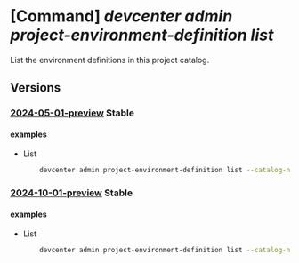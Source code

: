 # [Command] _devcenter admin project-environment-definition list_

List the environment definitions in this project catalog.

## Versions

### [2024-05-01-preview](/Resources/mgmt-plane/L3N1YnNjcmlwdGlvbnMve30vcmVzb3VyY2Vncm91cHMve30vcHJvdmlkZXJzL21pY3Jvc29mdC5kZXZjZW50ZXIvcHJvamVjdHMve30vY2F0YWxvZ3Mve30vZW52aXJvbm1lbnRkZWZpbml0aW9ucw==/2024-05-01-preview.xml) **Stable**

<!-- mgmt-plane /subscriptions/{}/resourcegroups/{}/providers/microsoft.devcenter/projects/{}/catalogs/{}/environmentdefinitions 2024-05-01-preview -->

#### examples

- List
    ```bash
        devcenter admin project-environment-definition list --catalog-name "myCatalog" --project "ContosoProject" --resource-group "rg1"
    ```

### [2024-10-01-preview](/Resources/mgmt-plane/L3N1YnNjcmlwdGlvbnMve30vcmVzb3VyY2Vncm91cHMve30vcHJvdmlkZXJzL21pY3Jvc29mdC5kZXZjZW50ZXIvcHJvamVjdHMve30vY2F0YWxvZ3Mve30vZW52aXJvbm1lbnRkZWZpbml0aW9ucw==/2024-10-01-preview.xml) **Stable**

<!-- mgmt-plane /subscriptions/{}/resourcegroups/{}/providers/microsoft.devcenter/projects/{}/catalogs/{}/environmentdefinitions 2024-10-01-preview -->

#### examples

- List
    ```bash
        devcenter admin project-environment-definition list --catalog-name "myCatalog" --project "ContosoProject" --resource-group "rg1"
    ```
